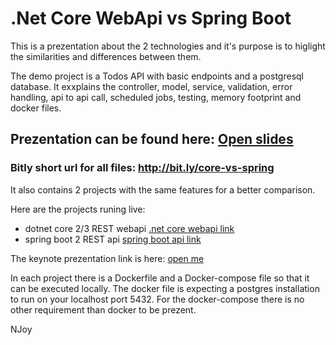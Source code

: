 
# .Net Core WebApi vs Spring Boot

This is a prezentation about the 2 technologies and it's purpose is to higlight the similarities and differences between them.

The demo project is a Todos API with basic endpoints and a postgresql database. It exxplains the controller, model, service, validation, error handling, api to api call, scheduled jobs, testing, memory footprint and docker files.

## Prezentation can be found here: <a href="https://slides.com/imhotepp/deck-fc6626/live" target="_blank"> Open slides</a>

 ### Bitly short url for all files: http://bit.ly/core-vs-spring

 

It also contains 2 projects with the same features for a better comparison. 

Here are the projects runing live:
 * dotnet core 2/3 REST webapi <a href="http://ct-todos-cs.herokuapp.com/index.html" target="_blank"> .net core webapi link</a>
 * spring boot 2 REST api <a href="http://ct-todos-java.herokuapp.com/swagger-ui.html" target="_blank">spring boot api link</a>
 
 The keynote prezentation link is here: <a href="https://github.com/imhotepper/chapter-webapi-vs-spring/raw/master/Spring%20Boot%20vs%20Core%20WebApi.key" target="_blank"> open me </a>
 
 In each project there is a Dockerfile and a Docker-compose file so that it can be executed locally. The docker file is expecting a postgres installation to run on your localhost port 5432. For the docker-compose there is no other requirement than docker to be prezent.
 



 NJoy
